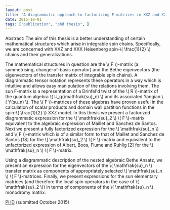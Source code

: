 ```yaml
---
layout: post
title: "A diagrammatic approach to factorizing F-matrices in XXZ and XXX spin chains"
date: 2015-10-01
tags: ["publication", "phd thesis", ]
---
```


Abstract: The aim of this thesis is a better understanding of certain mathematical structures which arise in integrable spin chains. Specifically, we are concerned with XXZ and XXX Heisenberg spin-\\( \frac{1}{2} \\) chains and their generalizations.

The mathematical structures in question are the \\( F \\)-matrix (a symmetrising, change-of-basis operator) and the Bethe eigenvectors (the eigenvectors of the transfer matrix of integrable spin chains). A diagrammatic tensor notation represents these operators in a way which is intuitive and allows easy manipulation of the relations involving them. The sun F-matrix is a representation of a Drinfel'd twist of the \\( R \\)-matrix of the quantum algebra \\( U_q(\mathfrak{su}_n) \\) and its associated Yangian \\( Y(su_n) \\). The \\( F \\)-matrices of these algebras have proven useful in the calculation of scalar products and domain wall partition functions in the spin-\\( \frac{1}{2} \\) XXZ model. In this thesis we present a factorized diagrammatic expression for the \\( \mathfrak{su}_2 \\) \\( F \\)-matrix equivalent to the algebraic expression of Maillet and Sanchez de Santos. Next we present a fully factorized expression for the \\( \mathfrak{su}_n \\) and \\( F \\)-matrix which is of a similar form to that of Maillet and Sanchez de Santos [18] for the \\( \mathfrak{su}_2 \\) \\( F \\)-matrix and equivalent to the unfactorized expression of Albert, Boos, Flume and Ruhlig [2] for the \\( \mathfrak{su}_n \\) \\( F \\)-matrix.
            
Using a diagrammatic description of the nested algebraic Bethe Ansatz, we present an expression for the eigenvectors of the \\( \mathfrak{su}_n \\) transfer matrix as components of appropriately selected \\( \mathfrak{su}_n \\) \\( F \\)-matrices. Finally, we present expressions for the sun elementary matrices (and therefore the local spin operators in the case of \\( \mathfrak{su}_2 \\)) in terms of components of the \\( \mathfrak{su}_n \\) monodromy matrix.

[PHD](https://minerva-access.unimelb.edu.au/handle/11343/58978) (submitted October 2015)

